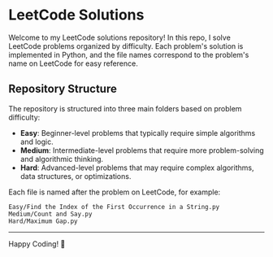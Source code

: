 
# LeetCode Solutions

Welcome to my LeetCode solutions repository! In this repo, I solve LeetCode problems organized by difficulty. Each problem's solution is implemented in Python, and the file names correspond to the problem's name on LeetCode for easy reference.

## Repository Structure

The repository is structured into three main folders based on problem difficulty:

- **Easy**: Beginner-level problems that typically require simple algorithms and logic.
- **Medium**: Intermediate-level problems that require more problem-solving and algorithmic thinking.
- **Hard**: Advanced-level problems that may require complex algorithms, data structures, or optimizations.


Each file is named after the problem on LeetCode, for example:

```
Easy/Find the Index of the First Occurrence in a String.py
Medium/Count and Say.py
Hard/Maximum Gap.py
```
---

Happy Coding! 🎉
